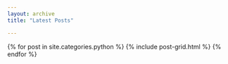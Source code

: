 ```yaml
---
layout: archive
title: "Latest Posts"

---
```


<div class="tiles">
{% for post in site.categories.python %}
	{% include post-grid.html %}
{% endfor %}
</div><!-- /.tiles -->
